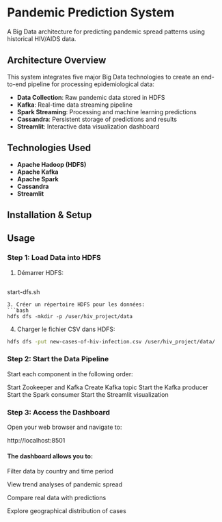 # Pandemic Prediction System

A Big Data architecture for predicting pandemic spread patterns using historical HIV/AIDS data.

## Architecture Overview

This system integrates five major Big Data technologies to create an end-to-end pipeline for processing epidemiological data:

- **Data Collection**: Raw pandemic data stored in HDFS
- **Kafka**: Real-time data streaming pipeline
- **Spark Streaming**: Processing and machine learning predictions
- **Cassandra**: Persistent storage of predictions and results
- **Streamlit**: Interactive data visualization dashboard

## Technologies Used

- **Apache Hadoop (HDFS)**
- **Apache Kafka**
- **Apache Spark**
- **Cassandra**
- **Streamlit**

## Installation & Setup


## Usage

### Step 1: Load Data into HDFS
  1. Démarrer HDFS:
     ```bash
   start-dfs.sh
   ```
  3. Créer un répertoire HDFS pour les données:
 ```bash
  hdfs dfs -mkdir -p /user/hiv_project/data
   ```
  4. Charger le fichier CSV dans HDFS:
   ```bash
  hdfs dfs -put new-cases-of-hiv-infection.csv /user/hiv_project/data/
   ```
### Step 2: Start the Data Pipeline
Start each component in the following order:

Start Zookeeper and Kafka
Create Kafka topic
Start the Kafka producer
Start the Spark consumer
Start the Streamlit visualization

### Step 3: Access the Dashboard
Open your web browser and navigate to:

http://localhost:8501

#### The dashboard allows you to:

Filter data by country and time period

View trend analyses of pandemic spread

Compare real data with predictions

Explore geographical distribution of cases
